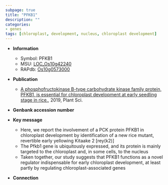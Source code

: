 ```yaml
---
subpage: true
title: "PFKB1"
description: ""
categories:
- genes
tags: [chloroplast, development, nucleus, chloroplast development]
---
```


* **Information**  
    + Symbol: PFKB1  
    + MSU: [LOC_Os10g42240](http://rice.plantbiology.msu.edu/cgi-bin/ORF_infopage.cgi?orf=LOC_Os10g42240)  
    + RAPdb: [Os10g0573000](http://rapdb.dna.affrc.go.jp/viewer/gbrowse_details/irgsp1?name=Os10g0573000)  

* **Publication**  
    + [A phosphofructokinase B-type carbohydrate kinase family protein, PFKB1, is essential for chloroplast development at early seedling stage in rice.](http://www.ncbi.nlm.nih.gov/pubmed?term=A+phosphofructokinase+B-type+carbohydrate+kinase+family+protein,+PFKB1,+is+essential+for+chloroplast+development+at+early+seedling+stage+in+rice.%5BTitle%5D), 2019, Plant Sci.

* **Genbank accession number**  

* **Key message**  
    + Here, we report the involvement of a PCK protein PFKB1 in chloroplast development by identification of a new rice mutant, revertible early yellowing Kitaake 2 [rey(k2)]
    + The Pfkb1 gene is ubiquitously expressed, and its protein is mainly targeted to the chloroplast and, in some cells, to the nucleus
    + Taken together, our study suggests that PFKB1 functions as a novel regulator indispensable for early chloroplast development, at least partly by regulating chloroplast-associated genes

* **Connection**  



